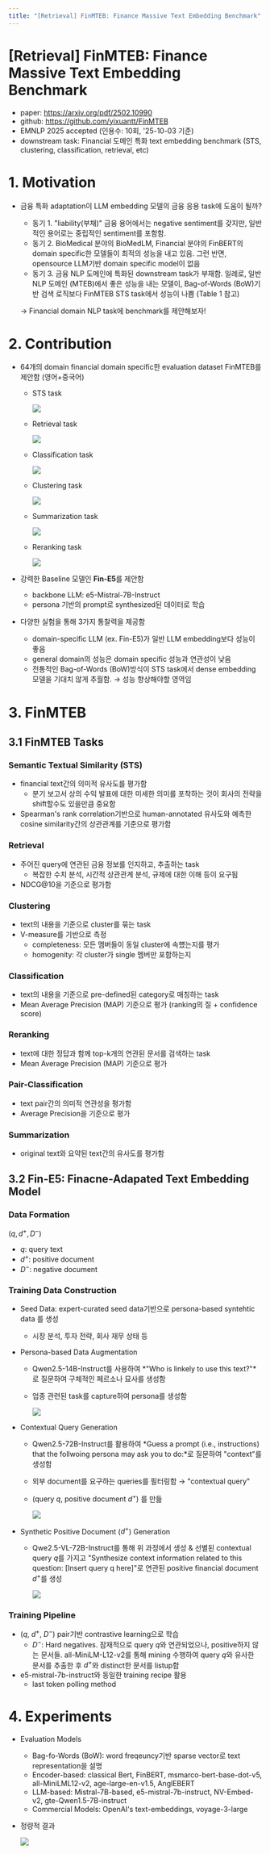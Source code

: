 ```yaml
---
title: "[Retrieval] FinMTEB: Finance Massive Text Embedding Benchmark"
---
```




# [Retrieval] FinMTEB: Finance Massive Text Embedding Benchmark

- paper: https://arxiv.org/pdf/2502.10990
- github: https://github.com/yixuantt/FinMTEB
- EMNLP 2025 accepted (인용수: 10회, '25-10-03 기준)
- downstream task: Financial 도메인 특화 text embedding benchmark (STS, clustering, classification, retrieval, etc)

# 1. Motivation

- 금융 특화 adaptation이 LLM embedding 모델의 금융 응용 task에 도움이 될까?

  - 동기 1. "liability(부채)" 금융 용어에서는 negative sentiment를 갖지만, 일반적인 용어로는 중립적인 sentiment를 포함함.
  - 동기 2. BioMedical 분야의 BioMedLM, Financial 분야의 FinBERT의 domain specific한 모델들이 최적의 성능을 내고 있음. 그런 반면, opensource LLM기반 domain specific model이 없음
  - 동기 3. 금융 NLP 도메인에 특화된 downstream task가 부재함. 일례로, 일반 NLP 도메인 (MTEB)에서 좋은 성능을 내는 모델이, Bag-of-Words (BoW)기반 검색 로직보다 FinMTEB STS task에서 성능이 나쁨 (Table 1 참고)

  $\to$ Financial domain NLP task에 benchmark를 제안해보자!

# 2. Contribution

- 64개의 domain financial domain specific한 evaluation dataset FinMTEB를 제안함 (영어+중국어)

  - STS task

    ![](../images/2025-10-03/image-20251003143807994.png)

  - Retrieval task

    ![](../images/2025-10-03/image-20251003143833833.png)

  - Classification task

    ![](../images/2025-10-03/image-20251003143859393.png)

  - Clustering task

    ![](../images/2025-10-03/image-20251003143921719.png)

  - Summarization task

    ![](../images/2025-10-03/image-20251003143943395.png)

  - Reranking task

    ![](../images/2025-10-03/image-20251003143959855.png)

- 강력한 Baseline 모델인 **Fin-E5**를 제안함

  - backbone LLM: e5-Mistral-7B-Instruct
  - persona 기반의 prompt로 synthesized된 데이터로 학습

- 다양한 실험을 통해 3가지 통찰력을 제공함

  - domain-specific LLM (ex. Fin-E5)가 일반 LLM embedding보다 성능이 좋음
  - general domain의 성능은 domain specific 성능과 연관성이 낮음
  - 전통적인 Bag-of-Words (BoW)방식이 STS task에서 dense embedding 모델을 기대치 않게 추월함. $\to$ 성능 향상해야할 영역임

# 3. FinMTEB

## 3.1 FinMTEB Tasks

### Semantic Textual Similarity (STS)

- financial text간의 의미적 유사도를 평가함
  - 분기 보고서 상의 수익 발표에 대한 미세한 의미를 포착하는 것이 회사의 전략을 shift할수도 있을만큼 중요함
- Spearman's rank correlation기반으로 human-annotated 유사도와 예측한 cosine similarity간의 상관관계를 기준으로 평가함

### Retrieval

- 주어진 query에 연관된 금융 정보를 인지하고, 추출하는 task
  - 복잡한 수치 분석, 시간적 상관관계 분석, 규제에 대한 이해 등이 요구됨
- NDCG@10을 기준으로 평가함

### Clustering

- text의 내용을 기준으로 cluster를 묶는 task
- V-measure를 기반으로 측정
  - completeness: 모든 멤버들이 동일 cluster에 속헀는지를 평가
  - homogenity: 각 cluster가 single 멤버만 포함하는지

### Classification

- text의 내용을 기준으로 pre-defined된 category로 매칭하는 task
- Mean Average Precision (MAP) 기준으로 평가 (ranking의 질 + confidence score)

### Reranking

- text에 대한 정답과 함께 top-k개의 연관된 문서를 검색하는 task
- Mean Average Precision (MAP) 기준으로 평가

### Pair-Classification

- text pair간의 의미적 연관성을 평가함
- Average Precision을 기준으로 평가

### Summarization

- original text와 요약된 text간의 유사도를 평가함

## 3.2 Fin-E5: Finacne-Adapated Text Embedding Model

### Data Formation

$(q, d^+,D^-)$

- $q$: query text
- $d^+$: positive document
- $D^-$: negative document

### Training Data Construction

- Seed Data: expert-curated seed data기반으로 persona-based syntehtic data 를 생성
  - 시장 분석, 투자 전략, 회사 재무 상태 등

- Persona-based Data Augmentation
  - Qwen2.5-14B-Instruct를 사용하여 *"Who is linkely to use this text?"*로 질문하여 구체적인 페르소나 묘사를 생성함

  - 업종 관련된 task를 capture하여 persona를 생성함

    ![](../images/2025-09-25/image-20251013144021217.png)

- Contextual Query Generation

  - Qwen2.5-72B-Instruct를 활용하여 *Guess a prompt (i.e., instructions) that the follwoing persona may ask you to do:*로 질문하여 "context"를 생성함

  - 외부 document를 요구하는 queries를 필터링함 $\to$ "contextual query"

  - (query *q*, positive document $d^+$) 를 만듦

    ![](../images/2025-09-25/image-20251013144312493.png)

- Synthetic Positive Document ($d^+$) Generation

  - Qwe2.5-VL-72B-Instruct를 통해 위 과정에서 생성 & 선별된 contextual query *q*를 가지고 "Synthesize context information related to this question: [Insert query q here]"로 연관된 positive financial document $d^+$를 생성

    ![](../images/2025-09-25/image-20251013144530395.png)

    


### Training Pipeline

- (*q*, $d^+$, $D^-$) pair기반 contrastive learning으로 학습
  - $D^-$: Hard negatives. 잠재적으로 query $q$와 연관되었으나, positive하지 않는 문서들. all-MiniLM-L12-v2를 통해 mining 수행하여 query *q*와 유사한 문서를 추출한 후 $d^+$와 distinct한 문서를 listup함
- e5-mistral-7b-instruct와 동일한 training recipe 활용
  - last token polling method

# 4. Experiments

- Evaluation Models

  - Bag-fo-Words (BoW): word freqeuncy기반 sparse vector로 text representation을 설명
  - Encoder-based: classical Bert, FinBERT, msmarco-bert-base-dot-v5, all-MiniLML12-v2, age-large-en-v1.5, AnglEBERT
  - LLM-based: Mistral-7B-based, e5-mistral-7b-instruct, NV-Embed-v2, gte-Qwen1.5-7B-instruct
  - Commercial Models: OpenAI's text-embeddings, voyage-3-large

- 정량적 결과

  ![](../images/2025-09-25/image-20251013151949450.png)